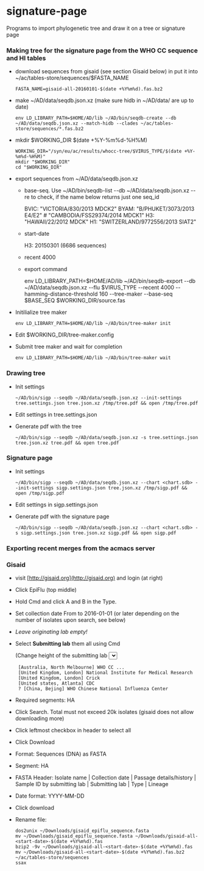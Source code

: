 # signature-page
Programs to import phylogenetic tree and draw it on a tree or signature page

### Making tree for the signature page from the WHO CC sequence and HI tables

  - download sequences from gisaid (see section Gisaid below) in put it into ~/ac/tables-store/sequences/$FASTA_NAME

        FASTA_NAME=gisaid-all-20160101-$(date +%Y%m%d).fas.bz2

  - make ~/AD/data/seqdb.json.xz (make sure hidb in ~/AD/data/ are up to date)

        env LD_LIBRARY_PATH=$HOME/AD/lib ~/AD/bin/seqdb-create --db ~/AD/data/seqdb.json.xz --match-hidb --clades ~/ac/tables-store/sequences/*.fas.bz2

  - mkdir $WORKING_DIR $(date +%Y-%m%d-%H%M)

        WORKING_DIR="/syn/eu/ac/results/whocc-tree/$VIRUS_TYPE/$(date +%Y-%m%d-%H%M)"
        mkdir "$WORKING_DIR"
        cd "$WORKING_DIR"

  - export sequences from ~/AD/data/seqdb.json.xz

    - base-seq. Use ~/AD/bin/seqdb-list --db ~/AD/data/seqdb.json.xz --re <name> to check, if the name below returns just one seq_id

        BVIC: "VICTORIA/830/2013 MDCK2"
        BYAM: "B/PHUKET/3073/2013 E4/E2" # "CAMBODIA/FSS29374/2014 MDCK1"
        H3:   "HAWAII/22/2012 MDCK"
        H1:   "SWITZERLAND/9772556/2013 SIAT2"

    - start-date

        H3: 20150301 (6686 sequences)

    - recent 4000

    - export command

        env LD_LIBRARY_PATH=$HOME/AD/lib ~/AD/bin/seqdb-export --db ~/AD/data/seqdb.json.xz --flu $VIRUS_TYPE --recent 4000 --hamming-distance-threshold 160 --tree-maker --base-seq $BASE_SEQ $WORKING_DIR/source.fas

  - Initilialize tree maker

        env LD_LIBRARY_PATH=$HOME/AD/lib ~/AD/bin/tree-maker init

  - Edit $WORKING_DIR/tree-maker.config

  - Submit tree maker and wait for completion

        env LD_LIBRARY_PATH=$HOME/AD/lib ~/AD/bin/tree-maker wait

### Drawing tree

  - Init settings

        ~/AD/bin/sigp --seqdb ~/AD/data/seqdb.json.xz --init-settings tree.settings.json tree.json.xz /tmp/tree.pdf && open /tmp/tree.pdf

  - Edit settings in tree.settings.json

  - Generate pdf with the tree

        ~/AD/bin/sigp --seqdb ~/AD/data/seqdb.json.xz -s tree.settings.json tree.json.xz tree.pdf && open tree.pdf

### Signature page

  - Init settings

        ~/AD/bin/sigp --seqdb ~/AD/data/seqdb.json.xz --chart <chart.sdb> --init-settings sigp.settings.json tree.json.xz /tmp/sigp.pdf && open /tmp/sigp.pdf

  - Edit settings in sigp.settings.json

  - Generate pdf with the signature page

        ~/AD/bin/sigp --seqdb ~/AD/data/seqdb.json.xz --chart <chart.sdb> -s sigp.settings.json tree.json.xz sigp.pdf && open sigp.pdf

### Exporting recent merges from the acmacs server

### Gisaid

  - visit [http://gisaid.org](http://gisaid.org) and login (at right)
  - Click EpiFlu (top middle)
  - Hold Cmd and click A and B in the Type.
  - Set collection date From to 2016-01-01 (or later depending on the number of isolates upon search, see below)
  - _Leave originating lab empty!_

  - Select **Submitting lab** them all using Cmd

    (Change height of the submitting lab <select> 500px)

         [Australia, North Melbourne] WHO CC ...
         [United Kingdom, London] National Institute for Medical Research
         [United Kingdom, London] Crick
         [United states, Atlanta] CDC
         ? [China, Bejing] WHO Chinese National Influenza Center

  - Required segments: HA
  - Click Search. Total must not exceed 20k isolates (gisaid does not allow downloading more)
  - Click leftmost checkbox in header to select all
  - Click Download
  - Format: Sequences (DNA) as FASTA
  - Segment: HA
  - FASTA Header: Isolate name |  Collection date | Passage details/history |  Sample ID by submitting lab | Submitting lab | Type |  Lineage
  - Date format: YYYY-MM-DD
  - Click download

  - Rename file:

        dos2unix ~/Downloads/gisaid_epiflu_sequence.fasta
        mv ~/Downloads/gisaid_epiflu_sequence.fasta ~/Downloads/gisaid-all-<start-date>-$(date +%Y%m%d).fas
        bzip2 -9v ~/Downloads/gisaid-all-<start-date>-$(date +%Y%m%d).fas
        mv ~/Downloads/gisaid-all-<start-date>-$(date +%Y%m%d).fas.bz2 ~/ac/tables-store/sequences
        ssax
